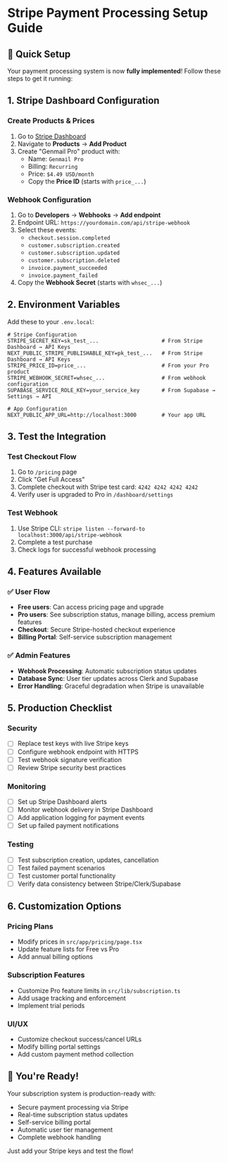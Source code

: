 # Stripe Payment Processing Setup Guide

## 🚀 Quick Setup

Your payment processing system is now **fully implemented**! Follow these steps to get it running:

## 1. Stripe Dashboard Configuration

### Create Products & Prices

1. Go to [Stripe Dashboard](https://dashboard.stripe.com)
2. Navigate to **Products** → **Add Product**
3. Create "Genmail Pro" product with:
   - Name: `Genmail Pro`
   - Billing: `Recurring`
   - Price: `$4.49 USD/month`
   - Copy the **Price ID** (starts with `price_...`)

### Webhook Configuration

1. Go to **Developers** → **Webhooks** → **Add endpoint**
2. Endpoint URL: `https://yourdomain.com/api/stripe-webhook`
3. Select these events:
   - `checkout.session.completed`
   - `customer.subscription.created`
   - `customer.subscription.updated`
   - `customer.subscription.deleted`
   - `invoice.payment_succeeded`
   - `invoice.payment_failed`
4. Copy the **Webhook Secret** (starts with `whsec_...`)

## 2. Environment Variables

Add these to your `.env.local`:

```env
# Stripe Configuration
STRIPE_SECRET_KEY=sk_test_...                    # From Stripe Dashboard → API Keys
NEXT_PUBLIC_STRIPE_PUBLISHABLE_KEY=pk_test_...   # From Stripe Dashboard → API Keys
STRIPE_PRICE_ID=price_...                        # From your Pro product
STRIPE_WEBHOOK_SECRET=whsec_...                  # From webhook configuration
SUPABASE_SERVICE_ROLE_KEY=your_service_key       # From Supabase → Settings → API

# App Configuration
NEXT_PUBLIC_APP_URL=http://localhost:3000        # Your app URL
```

## 3. Test the Integration

### Test Checkout Flow

1. Go to `/pricing` page
2. Click "Get Full Access"
3. Complete checkout with Stripe test card: `4242 4242 4242 4242`
4. Verify user is upgraded to Pro in `/dashboard/settings`

### Test Webhook

1. Use Stripe CLI: `stripe listen --forward-to localhost:3000/api/stripe-webhook`
2. Complete a test purchase
3. Check logs for successful webhook processing

## 4. Features Available

### ✅ User Flow

- **Free users**: Can access pricing page and upgrade
- **Pro users**: See subscription status, manage billing, access premium features
- **Checkout**: Secure Stripe-hosted checkout experience
- **Billing Portal**: Self-service subscription management

### ✅ Admin Features

- **Webhook Processing**: Automatic subscription status updates
- **Database Sync**: User tier updates across Clerk and Supabase
- **Error Handling**: Graceful degradation when Stripe is unavailable

## 5. Production Checklist

### Security

- [ ] Replace test keys with live Stripe keys
- [ ] Configure webhook endpoint with HTTPS
- [ ] Test webhook signature verification
- [ ] Review Stripe security best practices

### Monitoring

- [ ] Set up Stripe Dashboard alerts
- [ ] Monitor webhook delivery in Stripe Dashboard
- [ ] Add application logging for payment events
- [ ] Set up failed payment notifications

### Testing

- [ ] Test subscription creation, updates, cancellation
- [ ] Test failed payment scenarios
- [ ] Test customer portal functionality
- [ ] Verify data consistency between Stripe/Clerk/Supabase

## 6. Customization Options

### Pricing Plans

- Modify prices in `src/app/pricing/page.tsx`
- Update feature lists for Free vs Pro
- Add annual billing options

### Subscription Features

- Customize Pro feature limits in `src/lib/subscription.ts`
- Add usage tracking and enforcement
- Implement trial periods

### UI/UX

- Customize checkout success/cancel URLs
- Modify billing portal settings
- Add custom payment method collection

## 🎉 You're Ready!

Your subscription system is production-ready with:

- Secure payment processing via Stripe
- Real-time subscription status updates
- Self-service billing portal
- Automatic user tier management
- Complete webhook handling

Just add your Stripe keys and test the flow!
